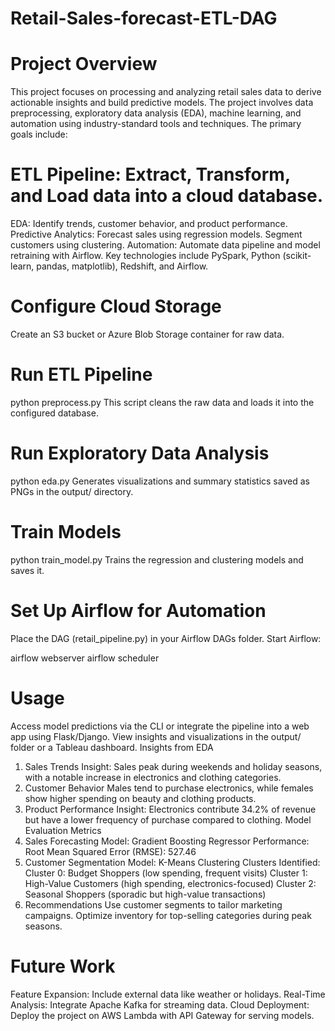 # Retail-Sales-forecast-ETL-DAG
# Project Overview
This project focuses on processing and analyzing retail sales data to derive actionable insights and build predictive models.
The project involves data preprocessing, exploratory data analysis (EDA), machine learning, and automation using industry-standard tools and techniques. 
The primary goals include:

# ETL Pipeline: Extract, Transform, and Load data into a cloud database.
EDA: Identify trends, customer behavior, and product performance.
Predictive Analytics:
Forecast sales using regression models.
Segment customers using clustering.
Automation: Automate data pipeline and model retraining with Airflow.
Key technologies include PySpark, Python (scikit-learn, pandas, matplotlib), Redshift, and Airflow.


# Configure Cloud Storage

Create an S3 bucket or Azure Blob Storage container for raw data.

# Run ETL Pipeline

python preprocess.py
This script cleans the raw data and loads it into the configured database.

# Run Exploratory Data Analysis

python eda.py
Generates visualizations and summary statistics saved as PNGs in the output/ directory.

# Train Models

python train_model.py
Trains the regression and clustering models and saves it.

# Set Up Airflow for Automation

Place the DAG (retail_pipeline.py) in your Airflow DAGs folder.
Start Airflow:

airflow webserver
airflow scheduler
# Usage
Access model predictions via the CLI or integrate the pipeline into a web app using Flask/Django.
View insights and visualizations in the output/ folder or a Tableau dashboard.
Insights from EDA
1. Sales Trends
Insight: Sales peak during weekends and holiday seasons, with a notable increase in electronics and clothing categories.
2. Customer Behavior
Males tend to purchase electronics, while females show higher spending on beauty and clothing products.
3. Product Performance
Insight: Electronics contribute 34.2% of revenue but have a lower frequency of purchase compared to clothing.
Model Evaluation Metrics
1. Sales Forecasting
Model: Gradient Boosting Regressor
Performance:
Root Mean Squared Error (RMSE): 527.46
2. Customer Segmentation
Model: K-Means Clustering
Clusters Identified:
Cluster 0: Budget Shoppers (low spending, frequent visits)
Cluster 1: High-Value Customers (high spending, electronics-focused)
Cluster 2: Seasonal Shoppers (sporadic but high-value transactions)
3. Recommendations
Use customer segments to tailor marketing campaigns.
Optimize inventory for top-selling categories during peak seasons.

# Future Work
Feature Expansion: Include external data like weather or holidays.
Real-Time Analysis: Integrate Apache Kafka for streaming data.
Cloud Deployment: Deploy the project on AWS Lambda with API Gateway for serving models.
